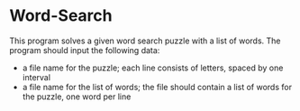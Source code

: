 # Word-Search

This program solves a given word search puzzle with a list of words. 
The program should input the following data:
- a file name for the puzzle; each line consists of letters, spaced by one interval
- a file name for the list of words; the file should contain a list of words for the
puzzle, one word per line
